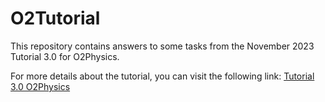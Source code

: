 # O2Tutorial
This repository contains answers to some tasks from the November 2023 Tutorial 3.0 for O2Physics. 

For more details about the tutorial, you can visit the following link: [Tutorial 3.0 O2Physics](https://indico.cern.ch/event/1326201/timetable/)

 

